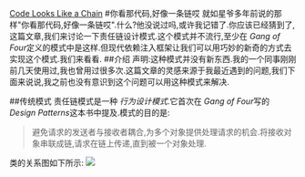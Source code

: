 [Code Looks Like a Chain](https://dzone.com/articles/code-looks-like-a-chain-1)
#你看那代码,好像一条链哎
就如星爷多年前说的那样"你看那代码,好像一条链哎".什么?他没说过吗,或许我记错了.你应该已经猜到了,这篇文章,我们来讨论一下责任链设计模式.这个模式并不流行,至少在 *Gang of Four*定义的模式中是这样.但现代依赖注入框架让我们可以用巧妙的新奇的方式去实现这个模式.我们来看看.
##介绍
声明:这种模式并没有新东西.我的一个同事刚刚前几天使用过,我也曾用过很多次.这篇文章的灵感来源于我最近遇到的问题,我们下面来说说,我之前也没有意识到这个问题可以用这种模式来解决.

##传统模式
责任链模式是一种 *行为设计模式*.它首次在 *Gang of Four*写的 *Design Patterns*这本书中提及.模式的目的是:
>避免请求的发送者与接收者耦合,为多个对象提供处理请求的机会.将接收对象串联成链,请求在链上传递,直到被一个对象处理.

类的关系图如下所示:
![](https://dzone.com/storage/temp/3623109-chain-of-responsibility-class-diagram.gif)

